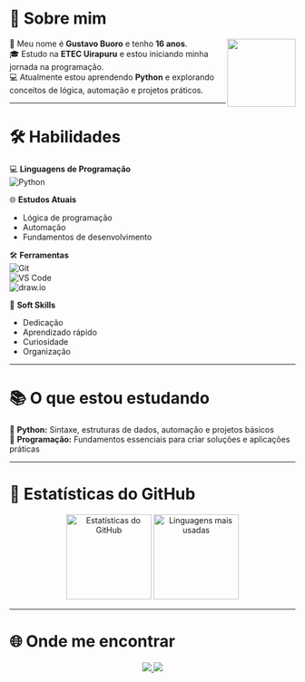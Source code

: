 # 👋 Sobre mim

<img align="right" src="https://media.giphy.com/media/hvRJCLFzcasrR4ia7z/giphy.gif" width="120px">

🎂 Meu nome é **Gustavo Buoro** e tenho **16 anos**.  
🎓 Estudo na **ETEC Uirapuru** e estou iniciando minha jornada na programação.  
💻 Atualmente estou aprendendo **Python** e explorando conceitos de lógica, automação e projetos práticos.

---

# 🛠️ Habilidades

💻 **Linguagens de Programação**  
![Python](https://img.shields.io/badge/Python-3776AB?style=for-the-badge&logo=python&logoColor=white)

🌐 **Estudos Atuais**  
- Lógica de programação  
- Automação  
- Fundamentos de desenvolvimento

🛠️ **Ferramentas**  
![Git](https://img.shields.io/badge/Git-F05032?style=for-the-badge&logo=git&logoColor=white)  
![VS Code](https://img.shields.io/badge/VS%20Code-0078d7?style=for-the-badge&logo=visual%20studio%20code&logoColor=white)  
![draw.io](https://img.shields.io/badge/draw.io-F08705?style=for-the-badge&logo=diagrams.net&logoColor=white)

🧠 **Soft Skills**  
- Dedicação  
- Aprendizado rápido  
- Curiosidade  
- Organização

---

# 📚 O que estou estudando

🐍 **Python:** Sintaxe, estruturas de dados, automação e projetos básicos  
🔧 **Programação:** Fundamentos essenciais para criar soluções e aplicações práticas

---

# 🚀 Estatísticas do GitHub

<p align="center">
  <img src="https://github-readme-stats.vercel.app/api?username=gustavobuoro&show_icons=true&theme=tokyonight" alt="Estatísticas do GitHub" height="150"/>
  <img src="https://github-readme-stats.vercel.app/api/top-langs/?username=gustavobuoro&layout=compact&theme=tokyonight" alt="Linguagens mais usadas" height="150"/>
</p>

---

# 🌐 Onde me encontrar

<p align="center">
  <a href="https://github.com/gustavobuoro">
    <img src="https://img.shields.io/badge/GitHub-100000?style=for-the-badge&logo=github&logoColor=white"/>
  </a>
  <a href="https://instagram.com/gustvz_pjl">
    <img src="https://img.shields.io/badge/Instagram-E4405F?style=for-the-badge&logo=instagram&logoColor=white"/>
  </a>
</p>
